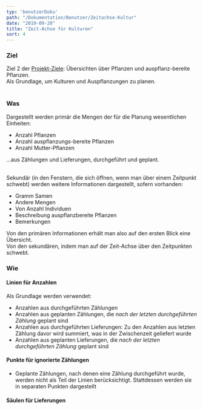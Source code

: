 ```yaml
---
typ: 'benutzerDoku'
path: "/Dokumentation/Benutzer/Zeitachse-Kultur"
date: "2019-09-20"
title: "Zeit-Achse für Kulturen"
sort: 4
---
```


### Ziel
Ziel 2 der [Projekt-Ziele](/Dokumentation/Benutzer/Ziele/): Übersichten über Pflanzen und auspflanz-bereite Pflanzen.<br/>
Als Grundlage, um Kulturen und Auspflanzungen zu planen.<br/><br/>

### Was
Dargestellt werden primär die Mengen der für die Planung wesentlichen Einheiten:

- Anzahl Pflanzen
- Anzahl auspflanzungs-bereite Pflanzen
- Anzahl Mutter-Pflanzen

...aus Zählungen und Lieferungen, durchgeführt und geplant.<br/><br/>

Sekundär (in den Fenstern, die sich öffnen, wenn man über einem Zeitpunkt schwebt) werden weitere Informationen dargestellt, sofern vorhanden:

- Gramm Samen
- Andere Mengen
- Von Anzahl Individuen
- Beschreibung auspflanzbereite Pflanzen
- Bemerkungen

Von den primären Informationen erhält man also auf den ersten Blick eine Übersicht.<br/>
Von den sekundären, indem man auf der Zeit-Achse über den Zeitpunkten schwebt. 

### Wie

#### Linien für Anzahlen
Als Grundlage werden verwendet:

- Anzahlen aus durchgeführten Zählungen
- Anzahlen aus geplanten Zählungen, die _nach der letzten durchgeführten Zählung_ geplant sind
- Anzahlen aus durchgeführten Lieferungen: Zu den Anzahlen aus letzten Zählung davor wird summiert, was in der Zwischenzeit geliefert wurde
- Anzahlen aus geplanten Lieferungen, die _nach der letzten durchgeführten Zählung_ geplant sind

#### Punkte für ignorierte Zählungen
- Geplante Zählungen, nach denen eine Zählung durchgeführt wurde, werden nicht als Teil der Linien berücksichtigt. Stattdessen werden sie in separaten Punkten dargestellt

#### Säulen für Lieferungen

